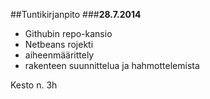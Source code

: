 ##Tuntikirjanpito
###__28.7.2014__
* Githubin repo-kansio
* Netbeans rojekti
* aiheenmäärittely
* rakenteen suunnittelua ja hahmottelemista

Kesto n. 3h
